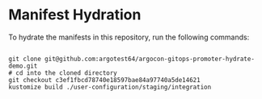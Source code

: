 
# Manifest Hydration

To hydrate the manifests in this repository, run the following commands:

```shell

git clone git@github.com:argotest64/argocon-gitops-promoter-hydrate-demo.git
# cd into the cloned directory
git checkout c3ef1fbcd78740e18597bae84a97740a5de14621
kustomize build ./user-configuration/staging/integration
```